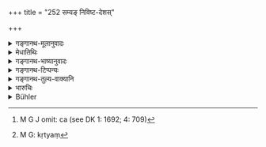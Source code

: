 +++
title = "252 सम्यङ् निविष्ट-देशस्"

+++

<details><summary>गङ्गानथ-मूलानुवादः</summary>

Having duly settled his kingdom, and having built forts according to the institutes, he shall apply his best efforts to the ‘removal of thorns.’—(252)
</details>

<details><summary>मेधातिथिः</summary>

देशनिवेशो दुर्गकरणं च[^६३४] यत् सप्तमाध्याये उक्तम्, तत् कृत्वा[^६३५] **कण्टकोद्धरणम्** । तेनापि राष्ट्ररक्षा क्रियते । **कष्टक**शब्दः पीडाहेतुसामान्यात् तस्करादिषु प्रयुक्तः ॥ ९.२५२ ॥


[^६३५]:
     M G: kṛtyaṃ


[^६३४]:
     M G J omit: ca (see DK 1: 1692; 4: 709)

_एतद् एव दर्शयति ।_
</details>

<details><summary>गङ्गानथ-भाष्यानुवादः</summary>

‘Settlement of the country’ and ‘building of forts’ as described under Discourse VII.;—having done these, the king shall remove the ‘thorns’; as this also is conducive to the ‘settlement’ of the Kingdom.

The term ‘thorn’ is applied to robbers and others who are a source of suffering to the people.—(252)
</details>

<details><summary>गङ्गानथ-टिप्पन्यः</summary>

*Cf*
[7.69]-[70].
</details>

<details><summary>गङ्गानथ-तुल्य-वाक्यानि</summary>

\[See under
[7.69]-[70].\]
</details>

<details><summary>भारुचिः</summary>

अस्य प्रशंसार्थवादः फलविधिरूपः ॥ ९.२५२ ॥
</details>

<details><summary>Bühler</summary>

252	Having duly settled his country, and having built forts in accordance with the Institutes, he shall use his utmost exertions to remove (those men who are nocuous like) thorns.
</details>
